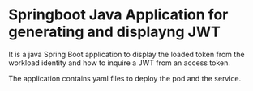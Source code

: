 # Springboot Java Application for generating and displayng JWT

It is a java Spring Boot application to display the loaded token from the workload identity and how to inquire a JWT from an access token.

The application contains yaml files to deploy the pod and the service.
